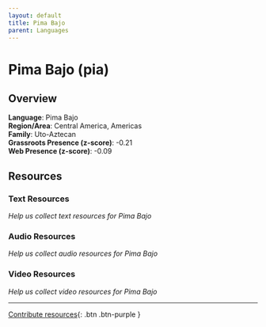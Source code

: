 ```yaml
---
layout: default
title: Pima Bajo
parent: Languages
---
```


# Pima Bajo (pia)

## Overview

**Language**: Pima Bajo  
**Region/Area**: Central America, Americas  
**Family**: Uto-Aztecan  
**Grassroots Presence (z-score)**: -0.21  
**Web Presence (z-score)**: -0.09  

## Resources

### Text Resources
*Help us collect text resources for Pima Bajo*

### Audio Resources
*Help us collect audio resources for Pima Bajo*

### Video Resources
*Help us collect video resources for Pima Bajo*

---

[Contribute resources](https://forms.office.com/e/1SfLJx3u1r){: .btn .btn-purple }
